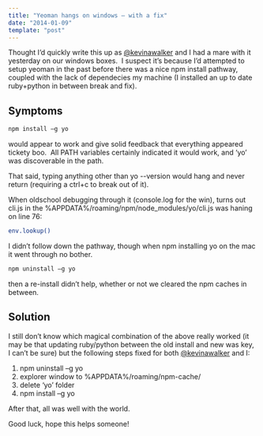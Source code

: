 ```yaml
---
title: "Yeoman hangs on windows – with a fix"
date: "2014-01-09"
template: "post"
---
```


Thought I’d quickly write this up as [@kevinawalker](http://twitter.com/kevinawalker) and I had a mare with it yesterday on our windows boxes.  I suspect it’s because I’d attempted to setup yeoman in the past before there was a nice npm install pathway, coupled with the lack of dependecies my machine (I installed an up to date ruby+python in between break and fix).

## Symptoms

```zsh
npm install –g yo
```

would appear to work and give solid feedback that everything appeared tickety boo.  All PATH variables certainly indicated it would work, and ‘yo’ was discoverable in the path.

That said, typing anything other than yo --version would hang and never return (requiring a ctrl+c to break out of it).

When oldschool debugging through it (console.log for the win), turns out cli.js in the %APPDATA%/roaming/npm/node_modules/yo/cli.js was haning on line 76:

```zsh
env.lookup()
```

I didn’t follow down the pathway, though when npm installing yo on the mac it went through no bother.

```zsh
npm uninstall –g yo
```

then a re-install didn’t help, whether or not we cleared the npm caches in between.

## Solution

I still don’t know which magical combination of the above really worked (it may be that updating ruby/python between the old install and new was key, I can’t be sure) but the following steps fixed for both [@kevinawalker](http://twitter.com/kevinawalker) and I:

1. npm uninstall –g yo
2. explorer window to %APPDATA%/roaming/npm-cache/
3. delete ‘yo’ folder
4. npm install –g yo

After that, all was well with the world.

Good luck, hope this helps someone!
